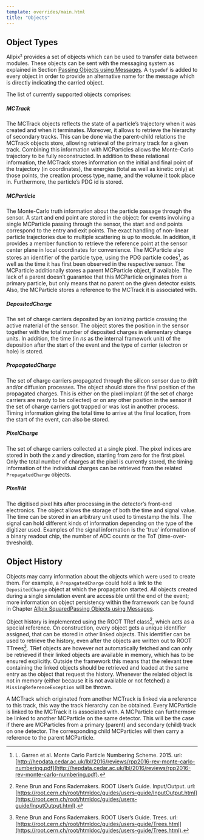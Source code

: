 ```yaml
---
template: overrides/main.html
title: "Objects"
---
```


Object Types 
------------

Allpix² provides a set of objects which can be used to transfer data
between modules. These objects can be sent with the messaging system as
explained in Section [Passing Objects using Messages](framework-passing-objects-using-messages.md). A `typedef` is added to
every object in order to provide an alternative name for the message
which is directly indicating the carried object.

The list of currently supported objects comprises:

##### MCTrack

The MCTrack objects reflects the state of a particle’s trajectory when
it was created and when it terminates. Moreover, it allows to retrieve
the hierarchy of secondary tracks. This can be done via the parent-child
relations the MCTrack objects store, allowing retrieval of the primary
track for a given track. Combining this information with MCParticles
allows the Monte-Carlo trajectory to be fully reconstructed. In addition
to these relational information, the MCTrack stores information on the
initial and final point of the trajectory (in coordinates), the energies
(total as well as kinetic only) at those points, the creation process
type, name, and the volume it took place in. Furthermore, the particle’s
PDG id is stored.

##### MCParticle

The Monte-Carlo truth information about the particle passage through the
sensor. A start and end point are stored in the object: for events
involving a single MCParticle passing through the sensor, the start and
end points correspond to the entry and exit points. The exact handling
of non-linear particle trajectories due to multiple scattering is up to
module. In addition, it provides a member function to retrieve the
reference point at the sensor center plane in local coordinates for
convenience. The MCParticle also stores an identifier of the particle
type, using the PDG particle codes[^24], as well as the time it has
first been observed in the respective sensor. The MCParticle
additionally stores a parent MCParticle object, if available. The lack
of a parent doesn’t guarantee that this MCParticle originates from a
primary particle, but only means that no parent on the given detector
exists. Also, the MCParticle stores a reference to the MCTrack it is
associated with.

##### DepositedCharge

The set of charge carriers deposited by an ionizing particle crossing
the active material of the sensor. The object stores the position in the
sensor together with the total number of deposited charges in elementary
charge units. In addition, the time (in *ns* as the internal framework
unit) of the deposition after the start of the event and the type of
carrier (electron or hole) is stored.

##### PropagatedCharge

The set of charge carriers propagated through the silicon sensor due to
drift and/or diffusion processes. The object should store the final
position of the propagated charges. This is either on the pixel implant
(if the set of charge carriers are ready to be collected) or on any
other position in the sensor if the set of charge carriers got trapped
or was lost in another process. Timing information giving the total time
to arrive at the final location, from the start of the event, can also
be stored.

##### PixelCharge

The set of charge carriers collected at a single pixel. The pixel
indices are stored in both the $x$ and $y$ direction, starting from zero
for the first pixel. Only the total number of charges at the pixel is
currently stored, the timing information of the individual charges can
be retrieved from the related `PropagatedCharge` objects.

##### PixelHit

The digitised pixel hits after processing in the detector’s front-end
electronics. The object allows the storage of both the time and signal
value. The time can be stored in an arbitrary unit used to timestamp the
hits. The signal can hold different kinds of information depending on
the type of the digitizer used. Examples of the signal information is
the ’true’ information of a binary readout chip, the number of ADC
counts or the ToT (time-over-threshold).

Object History 
--------------

Objects may carry information about the objects which were used to
create them. For example, a `PropagatedCharge` could hold a link to the
`DepositedCharge` object at which the propagation started. All objects
created during a single simulation event are accessible until the end of
the event; more information on object persistency within the framework
can be found in Chapter [Allpix SquaredPassing Objects using Messages](framework-passing-objects-using-messages.md#persistency).

Object history is implemented using the ROOT TRef class[^17], which
acts as a special reference. On construction, every object gets a unique
identifier assigned, that can be stored in other linked objects. This
identifier can be used to retrieve the history, even after the objects
are written out to ROOT TTrees[^16]. TRef objects are however not
automatically fetched and can only be retrieved if their linked objects
are available in memory, which has to be ensured explicitly. Outside the
framework this means that the relevant tree containing the linked
objects should be retrieved and loaded at the same entry as the object
that request the history. Whenever the related object is not in memory
(either because it is not available or not fetched) a
`MissingReferenceException` will be thrown.

A MCTrack which originated from another MCTrack is linked via a
reference to this track, this way the track hierarchy can be obtained.
Every MCParticle is linked to the MCTrack it is associated with. A
MCParticle can furthermore be linked to another MCParticle on the same
detector. This will be the case if there are MCParticles from a primary
(parent) and secondary (child) track on one detector. The corresponding
child MCParticles will then carry a reference to the parent MCParticle.

[^16]:Rene Brun and Fons Rademakers. ROOT User’s Guide. Trees. url: [https://root.cern.ch/root/htmldoc/guides/users-guide/Trees.html](https://root.cern.ch/root/htmldoc/guides/users-guide/Trees.html).
[^17]:Rene Brun and Fons Rademakers. ROOT User’s Guide. Input/Output. url: [https://root.cern.ch/root/htmldoc/guides/users-guide/InputOutput.html](https://root.cern.ch/root/htmldoc/guides/users-guide/InputOutput.html).
[^24]:L. Garren et al. Monte Carlo Particle Numbering Scheme. 2015. url: [http://hepdata.cedar.ac.uk/lbl/2016/reviews/rpp2016-rev-monte-carlo-numbering.pdf](http://hepdata.cedar.ac.uk/lbl/2016/reviews/rpp2016-rev-monte-carlo-numbering.pdf).